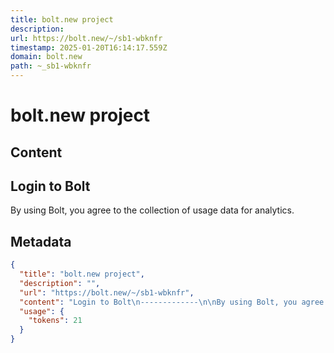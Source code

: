 ```yaml
---
title: bolt.new project
description: 
url: https://bolt.new/~/sb1-wbknfr
timestamp: 2025-01-20T16:14:17.559Z
domain: bolt.new
path: ~_sb1-wbknfr
---
```


# bolt.new project



## Content

Login to Bolt
-------------

By using Bolt, you agree to the collection of usage data for analytics.

## Metadata

```json
{
  "title": "bolt.new project",
  "description": "",
  "url": "https://bolt.new/~/sb1-wbknfr",
  "content": "Login to Bolt\n-------------\n\nBy using Bolt, you agree to the collection of usage data for analytics.",
  "usage": {
    "tokens": 21
  }
}
```
